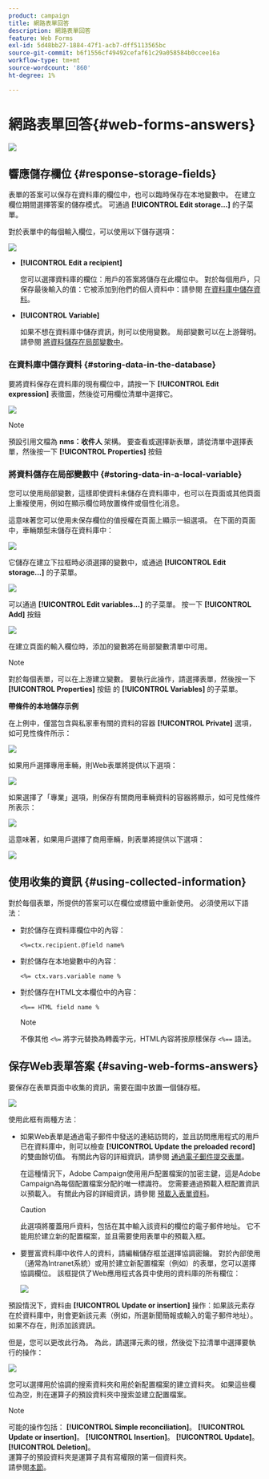 ```yaml
---
product: campaign
title: 網路表單回答
description: 網路表單回答
feature: Web Forms
exl-id: 5d48bb27-1884-47f1-acb7-dff5113565bc
source-git-commit: b6f1556cf49492cefaf61c29a058584b0ccee16a
workflow-type: tm+mt
source-wordcount: '860'
ht-degree: 1%

---
```


# 網路表單回答{#web-forms-answers}

![](../../assets/common.svg)

## 響應儲存欄位 {#response-storage-fields}

表單的答案可以保存在資料庫的欄位中，也可以臨時保存在本地變數中。 在建立欄位期間選擇答案的儲存模式。 可通過 **[!UICONTROL Edit storage...]** 的子菜單。

對於表單中的每個輸入欄位，可以使用以下儲存選項：

![](assets/s_ncs_admin_survey_select_storage.png)

* **[!UICONTROL Edit a recipient]**

   您可以選擇資料庫的欄位：用戶的答案將儲存在此欄位中。 對於每個用戶，只保存最後輸入的值：它被添加到他們的個人資料中：請參閱 [在資料庫中儲存資料](#storing-data-in-the-database)。

* **[!UICONTROL Variable]**

   如果不想在資料庫中儲存資訊，則可以使用變數。 局部變數可以在上游聲明。 請參閱 [將資料儲存在局部變數中](#storing-data-in-a-local-variable)。

### 在資料庫中儲存資料 {#storing-data-in-the-database}

要將資料保存在資料庫的現有欄位中，請按一下 **[!UICONTROL Edit expression]** 表徵圖，然後從可用欄位清單中選擇它。

![](assets/s_ncs_admin_survey_storage_type1.png)

>[!NOTE]
>
>預設引用文檔為 **nms：收件人** 架構。 要查看或選擇新表單，請從清單中選擇表單，然後按一下 **[!UICONTROL Properties]** 按鈕

### 將資料儲存在局部變數中 {#storing-data-in-a-local-variable}

您可以使用局部變數，這樣即使資料未儲存在資料庫中，也可以在頁面或其他頁面上重複使用，例如在顯示欄位時放置條件或個性化消息。

這意味著您可以使用未保存欄位的值授權在頁面上顯示一組選項。 在下面的頁面中，車輛類型未儲存在資料庫中：

![](assets/s_ncs_admin_survey_no_storage_variable.png)

它儲存在建立下拉框時必須選擇的變數中，或通過 **[!UICONTROL Edit storage...]** 的子菜單。

![](assets/s_ncs_admin_survey_no_storage_variable2.png)

可以通過 **[!UICONTROL Edit variables...]** 的子菜單。 按一下 **[!UICONTROL Add]** 按鈕

![](assets/s_ncs_admin_survey_add_a_variable.png)

在建立頁面的輸入欄位時，添加的變數將在局部變數清單中可用。

>[!NOTE]
>
>對於每個表單，可以在上游建立變數。 要執行此操作，請選擇表單，然後按一下 **[!UICONTROL Properties]** 按鈕 的 **[!UICONTROL Variables]** 的子菜單。

**帶條件的本地儲存示例**

在上例中，僅當包含與私家車有關的資料的容器 **[!UICONTROL Private]** 選項，如可見性條件所示：

![](assets/s_ncs_admin_survey_add_a_condition.png)

如果用戶選擇專用車輛，則Web表單將提供以下選項：

![](assets/s_ncs_admin_survey_no_storage_conda.png)

如果選擇了「專業」選項，則保存有關商用車輛資料的容器將顯示，如可見性條件所表示：

![](assets/s_ncs_admin_survey_view_a_condition.png)

這意味著，如果用戶選擇了商用車輛，則表單將提供以下選項：

![](assets/s_ncs_admin_survey_no_storage_condb.png)

## 使用收集的資訊 {#using-collected-information}

對於每個表單，所提供的答案可以在欄位或標籤中重新使用。 必須使用以下語法：

* 對於儲存在資料庫欄位中的內容：

   ```
   <%=ctx.recipient.@field name%
   ```

* 對於儲存在本地變數中的內容：

   ```
   <%= ctx.vars.variable name %
   ```

* 對於儲存在HTML文本欄位中的內容：

   ```
   <%== HTML field name %
   ```

   >[!NOTE]
   >
   >不像其他 `<%=` 將字元替換為轉義字元，HTML內容將按原樣保存 `<%==` 語法。

## 保存Web表單答案 {#saving-web-forms-answers}

要保存在表單頁面中收集的資訊，需要在圖中放置一個儲存框。

![](assets/s_ncs_admin_survey_save_box.png)

使用此框有兩種方法：

* 如果Web表單是通過電子郵件中發送的連結訪問的，並且訪問應用程式的用戶已在資料庫中，則可以檢查 **[!UICONTROL Update the preloaded record]** 的雙曲餘切值。 有關此內容的詳細資訊，請參閱 [通過電子郵件提交表單](publishing-a-web-form.md#delivering-a-form-via-email)。

   在這種情況下，Adobe Campaign使用用戶配置檔案的加密主鍵，這是Adobe Campaign為每個配置檔案分配的唯一標識符。 您需要通過預載入框配置資訊以預載入。 有關此內容的詳細資訊，請參閱 [預載入表單資料](publishing-a-web-form.md#pre-loading-the-form-data)。

   >[!CAUTION]
   >
   >此選項將覆蓋用戶資料，包括在其中輸入該資料的欄位的電子郵件地址。 它不能用於建立新的配置檔案，並且需要使用表單中的預載入框。

* 要豐富資料庫中收件人的資料，請編輯儲存框並選擇協調密鑰。 對於內部使用（通常為Intranet系統）或用於建立新配置檔案（例如）的表單，您可以選擇協調欄位。 該框提供了Web應用程式各頁中使用的資料庫的所有欄位：

   ![](assets/s_ncs_admin_survey_save_box_edit.png)

預設情況下，資料由 **[!UICONTROL Update or insertion]** 操作：如果該元素存在於資料庫中，則會更新該元素（例如，所選新聞簡報或輸入的電子郵件地址）。 如果不存在，則添加該資訊。

但是，您可以更改此行為。 為此，請選擇元素的根，然後從下拉清單中選擇要執行的操作：

![](assets/s_ncs_admin_survey_save_operation.png)

您可以選擇用於協調的搜索資料夾和用於新配置檔案的建立資料夾。 如果這些欄位為空，則在運算子的預設資料夾中搜索並建立配置檔案。

>[!NOTE]
>
>可能的操作包括： **[!UICONTROL Simple reconciliation]**。 **[!UICONTROL Update or insertion]**。 **[!UICONTROL Insertion]**。 **[!UICONTROL Update]**。 **[!UICONTROL Deletion]**。\
>運算子的預設資料夾是運算子具有寫權限的第一個資料夾。\
>請參閱[本節](../../platform/using/access-management.md)。
